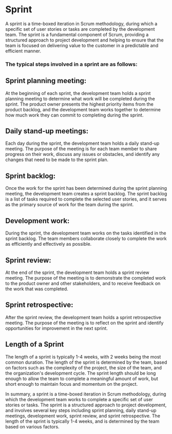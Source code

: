 # Sprint
A sprint is a time-boxed iteration in Scrum methodology, during which a specific set of user stories or tasks are completed by the development team. The sprint is a fundamental component of Scrum, providing a structured approach to project development and helping to ensure that the team is focused on delivering value to the customer in a predictable and efficient manner.

### The typical steps involved in a sprint are as follows:

## Sprint planning meeting:
 At the beginning of each sprint, the development team holds a sprint planning meeting to determine what work will be completed during the sprint. The product owner presents the highest priority items from the product backlog, and the development team works together to determine how much work they can commit to completing during the sprint.

## Daily stand-up meetings: 
Each day during the sprint, the development team holds a daily stand-up meeting. The purpose of the meeting is for each team member to share progress on their work, discuss any issues or obstacles, and identify any changes that need to be made to the sprint plan.

## Sprint backlog: 
Once the work for the sprint has been determined during the sprint planning meeting, the development team creates a sprint backlog. The sprint backlog is a list of tasks required to complete the selected user stories, and it serves as the primary source of work for the team during the sprint.

## Development work: 
During the sprint, the development team works on the tasks identified in the sprint backlog. The team members collaborate closely to complete the work as efficiently and effectively as possible.

## Sprint review: 
At the end of the sprint, the development team holds a sprint review meeting. The purpose of the meeting is to demonstrate the completed work to the product owner and other stakeholders, and to receive feedback on the work that was completed.

## Sprint retrospective: 
After the sprint review, the development team holds a sprint retrospective meeting. The purpose of the meeting is to reflect on the sprint and identify opportunities for improvement in the next sprint.

## Length of a Sprint
The length of a sprint is typically 1-4 weeks, with 2 weeks being the most common duration. The length of the sprint is determined by the team, based on factors such as the complexity of the project, the size of the team, and the organization's development cycle. The sprint length should be long enough to allow the team to complete a meaningful amount of work, but short enough to maintain focus and momentum on the project.

In summary, a sprint is a time-boxed iteration in Scrum methodology, during which the development team works to complete a specific set of user stories or tasks. The sprint is a structured approach to project development, and involves several key steps including sprint planning, daily stand-up meetings, development work, sprint review, and sprint retrospective. The length of the sprint is typically 1-4 weeks, and is determined by the team based on various factors.

